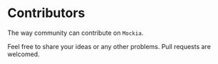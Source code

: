 # Contributors

The way community can contribute on `Mockia`.

Feel free to share your ideas or any other problems. Pull requests are welcomed.
